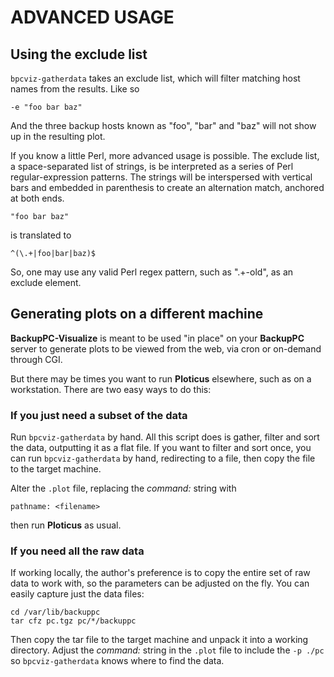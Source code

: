 ADVANCED USAGE
==============

Using the exclude list
----------------------

`bpcviz-gatherdata` takes an exclude list, which will filter
matching host names from the results.  Like so

    -e "foo bar baz"

And the three backup hosts known as "foo", "bar" and "baz" will not
show up in the resulting plot.

If you know a little Perl, more advanced usage is possible.  The
exclude list, a space-separated list of strings, is be interpreted
as a series of Perl regular-expression patterns.  The strings will be
interspersed with vertical bars and embedded in parenthesis to create
an alternation match, anchored at both ends.

    "foo bar baz"
    
is translated to

    ^(\.+|foo|bar|baz)$

So, one may use any valid Perl regex pattern, such as ".+-old", as an
exclude element.


Generating plots on a different machine
---------------------------------------

**BackupPC-Visualize** is meant to be used "in place" on your **BackupPC**
server to generate plots to be viewed from the web, via cron or
on-demand through CGI.

But there may be times you want to run **Ploticus** elsewhere, such as
on a workstation.  There are two easy ways to do this:

### If you just need a subset of the data

Run `bpcviz-gatherdata` by hand.  All this script does is gather,
filter and sort the data, outputting it as a flat file.  If you want
to filter and sort once, you can run `bpcviz-gatherdata` by hand,
redirecting to a file, then copy the file to the target machine.

Alter the `.plot` file, replacing the *command:* string with

    pathname: <filename>

then run **Ploticus** as usual.


### If you need all the raw data

If working locally, the author's preference is to copy the entire set
of raw data to work with, so the parameters can be adjusted on the
fly.  You can easily capture just the data files:

    cd /var/lib/backuppc
    tar cfz pc.tgz pc/*/backuppc

Then copy the tar file to the target machine and unpack it into a
working directory.  Adjust the *command:* string in the `.plot` file
to include the `-p ./pc` so `bpcviz-gatherdata` knows where to
find the data.
